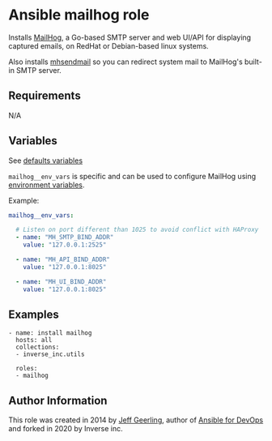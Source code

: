 # Ansible mailhog role

Installs [MailHog](https://github.com/mailhog/MailHog), a Go-based SMTP server and web UI/API for displaying captured emails, on RedHat or Debian-based linux systems.

Also installs [mhsendmail](https://github.com/mailhog/mhsendmail) so you can redirect system mail to MailHog's built-in SMTP server.

## Requirements

N/A

## Variables

See [defaults variables](defaults/main.yml)

`mailhog__env_vars` is specific and can be used to configure MailHog using
[environment
variables](https://github.com/mailhog/MailHog/blob/master/docs/CONFIG.md).

Example:

```yaml
mailhog__env_vars:

  # Listen on port different than 1025 to avoid conflict with HAProxy
  - name: "MH_SMTP_BIND_ADDR"
    value: "127.0.0.1:2525"

  - name: "MH_API_BIND_ADDR"
    value: "127.0.0.1:8025"

  - name: "MH_UI_BIND_ADDR"
    value: "127.0.0.1:8025"
``` 

## Examples

```
- name: install mailhog
  hosts: all
  collections:
  - inverse_inc.utils
  
  roles:
  - mailhog
```

## Author Information

This role was created in 2014 by [Jeff
Geerling](https://www.jeffgeerling.com/), author of [Ansible for
DevOps](https://www.ansiblefordevops.com/) and forked in 2020 by Inverse inc.
